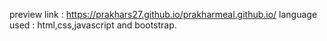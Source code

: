 preview link : https://prakhars27.github.io/prakharmeal.github.io/
language used : html,css,javascript and bootstrap.
